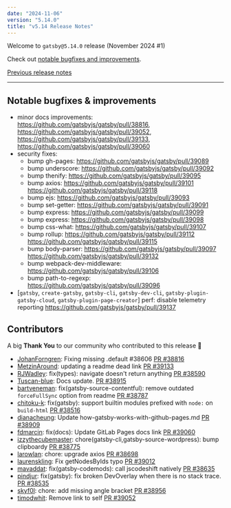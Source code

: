 ```yaml
---
date: "2024-11-06"
version: "5.14.0"
title: "v5.14 Release Notes"
---
```


Welcome to `gatsby@5.14.0` release (November 2024 #1)

Check out [notable bugfixes and improvements](#notable-bugfixes--improvements).

[Previous release notes](/docs/reference/release-notes/v5.13)

---

## Notable bugfixes & improvements

- minor docs improvements: https://github.com/gatsbyjs/gatsby/pull/38816, https://github.com/gatsbyjs/gatsby/pull/39052, https://github.com/gatsbyjs/gatsby/pull/39133, https://github.com/gatsbyjs/gatsby/pull/39060
- security fixes:
  - bump gh-pages: https://github.com/gatsbyjs/gatsby/pull/39089
  - bump underscore: https://github.com/gatsbyjs/gatsby/pull/39092
  - bump thenify: https://github.com/gatsbyjs/gatsby/pull/39095
  - bump axios: https://github.com/gatsbyjs/gatsby/pull/39101 https://github.com/gatsbyjs/gatsby/pull/39118
  - bump ejs: https://github.com/gatsbyjs/gatsby/pull/39093
  - bump set-getter: https://github.com/gatsbyjs/gatsby/pull/39091
  - bump express: https://github.com/gatsbyjs/gatsby/pull/39099
  - bump express: https://github.com/gatsbyjs/gatsby/pull/39098
  - bump css-what: https://github.com/gatsbyjs/gatsby/pull/39107
  - bump rollup: https://github.com/gatsbyjs/gatsby/pull/39112 https://github.com/gatsbyjs/gatsby/pull/39115
  - bump body-parser: https://github.com/gatsbyjs/gatsby/pull/39097 https://github.com/gatsbyjs/gatsby/pull/39132
  - bump webpack-dev-middleware: https://github.com/gatsbyjs/gatsby/pull/39106
  - bump path-to-regexp: https://github.com/gatsbyjs/gatsby/pull/39096
- [`gatsby`, `create-gatsby`, `gatsby-cli`, `gatsby-dev-cli`, `gatsby-plugin-gatsby-cloud`, `gatsby-plugin-page-creator`] perf: disable telemetry reporting https://github.com/gatsbyjs/gatsby/pull/39137

## Contributors

A big **Thank You** to our community who contributed to this release 💜

- [JohanForngren](https://github.com/JohanForngren): Fixing missing .default #38606 [PR #38816](https://github.com/gatsbyjs/gatsby/pull/38816)
- [MetzinAround](https://github.com/MetzinAround): updating a readme dead link [PR #39133](https://github.com/gatsbyjs/gatsby/pull/39133)
- [RJWadley](https://github.com/RJWadley): fix(types): navigate doesn't return anything [PR #38590](https://github.com/gatsbyjs/gatsby/pull/38590)
- [Tuscan-blue](https://github.com/Tuscan-blue): Docs update. [PR #38915](https://github.com/gatsbyjs/gatsby/pull/38915)
- [bartveneman](https://github.com/bartveneman): fix(gatsby-source-contentful): remove outdated `forceFullSync` option from readme [PR #38787](https://github.com/gatsbyjs/gatsby/pull/38787)
- [chitoku-k](https://github.com/chitoku-k): fix(gatsby): support builtin modules prefixed with `node:` on `build-html` [PR #38516](https://github.com/gatsbyjs/gatsby/pull/38516)
- [dianacheung](https://github.com/dianacheung): Update how-gatsby-works-with-github-pages.md [PR #38909](https://github.com/gatsbyjs/gatsby/pull/38909)
- [fdmarcin](https://github.com/fdmarcin): fix(docs): Update GitLab Pages docs link [PR #39060](https://github.com/gatsbyjs/gatsby/pull/39060)
- [izzythecubemaster](https://github.com/izzythecubemaster): chore(gatsby-cli,gatsby-source-wordpress): bump clipboardy [PR #38775](https://github.com/gatsbyjs/gatsby/pull/38775)
- [larowlan](https://github.com/larowlan): chore: upgrade axios [PR #38698](https://github.com/gatsbyjs/gatsby/pull/38698)
- [laurenskling](https://github.com/laurenskling): Fix getNodesByIds typo [PR #39012](https://github.com/gatsbyjs/gatsby/pull/39012)
- [mavaddat](https://github.com/mavaddat): fix(gatsby-codemods): call jscodeshift natively [PR #38635](https://github.com/gatsbyjs/gatsby/pull/38635)
- [pindjur](https://github.com/pindjur): fix(gatsby): fix broken DevOverlay when there is no stack trace. [PR #38535](https://github.com/gatsbyjs/gatsby/pull/38535)
- [skyf0l](https://github.com/skyf0l): chore: add missing angle bracket [PR #38956](https://github.com/gatsbyjs/gatsby/pull/38956)
- [timodwhit](https://github.com/timodwhit): Remove link to self [PR #39052](https://github.com/gatsbyjs/gatsby/pull/39052)
